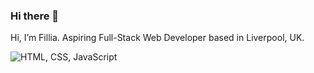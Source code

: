 ### Hi there 👋

<!--
**javanesiadev/javanesiadev** is a ✨ _special_ ✨ repository because its `README.md` (this file) appears on your GitHub profile.

Here are some ideas to get you started: -->

Hi, I’m Fillia. Aspiring Full-Stack Web Developer based in Liverpool, UK.

<img src="/assets/images/icons.png" alt="HTML, CSS, JavaScript">

